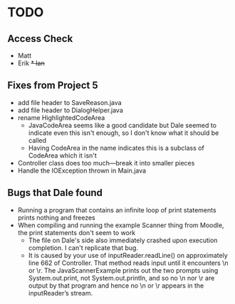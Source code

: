 # TODO

## Access Check
* Matt
* Erik
~~* Ian~~

## Fixes from Project 5
* add file header to SaveReason.java
* add file header to DialogHelper.java
* rename HighlightedCodeArea
  * JavaCodeArea seems like a good candidate but Dale seemed to indicate even this isn't enough, so I don't know what it should be called
  * Having CodeArea in the name indicates this is a subclass of CodeArea which it isn't
* Controller class does too much—break it into smaller pieces
* Handle the IOException thrown in Main.java
## Bugs that Dale found
* Running a program that contains an infinite loop of print statements prints nothing and freezes
* When compiling and running the example Scanner thing from Moodle, the print statements don't seem to work
  * The file on Dale's side also immediately crashed upon execution completion. I can't replicate that bug.
  * It is caused by your use of inputReader.readLine() on approximately line 662 of Controller.  That method reads input until it encounters \n or \r.  The JavaScannerExample prints out the two prompts using System.out.print, not System.out.println, and so no \n nor \r are output by that program and hence no \n or \r appears in the inputReader’s stream.